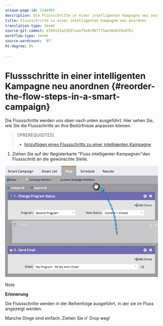 ```yaml
---
unique-page-id: 1146985
description: Die Flussschritte in einer intelligenten Kampagne neu anordnen - Marketing Docs - Produktdokumentation
title: Flussschritte in einer intelligenten Kampagne neu anordnen
translation-type: tm+mt
source-git-commit: e149133a5383faaef5e9c9b7775ae36e633ed7b1
workflow-type: tm+mt
source-wordcount: '97'
ht-degree: 0%

---
```



# Flussschritte in einer intelligenten Kampagne neu anordnen {#reorder-the-flow-steps-in-a-smart-campaign}

Die Flussschritte werden von oben nach unten ausgeführt. Hier sehen Sie, wie Sie die Flussschritte an Ihre Bedürfnisse anpassen können.

>[!PREREQUISITES]
>
>* [hinzufügen eines Flussschritts zu einer intelligenten Kampagne](../../../../../product-docs/core-marketo-concepts/smart-campaigns/flow-actions/add-a-flow-step-to-a-smart-campaign.md)

>



1. Ziehen Sie auf der Registerkarte &quot;Fluss intelligenter Kampagnen&quot;den Flussschritt an die gewünschte Stelle.

![](assets/image2014-9-22-13-3a49-3a11.png)

>[!NOTE]
>
>**Erinnerung**
>
>Die Flussschritte werden in der Reihenfolge ausgeführt, in der sie im Fluss angezeigt werden.

Manche Dinge sind einfach. Ziehen Sie n&#39; Drop weg!